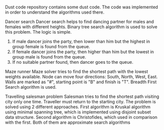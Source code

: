 Dust code repository contains some dust code. The code was implemented in order to understand the algorithms used there.

Dancer search
Dancer search helps to find dancing partner for males and females with different heights.
Binary tree search algorithm is used to solve this problem.
The logic is simple.
1. If male dancer joins the party, then lower than him but the highest in group female is found from the queue.
2. If female dancer joins the party, then higher than him but the lowest in group male is found from the queue.
3. If no suitable partner found, then dancer goes to the queue.

Maze runner
Maze solver tries to find the shortest path with the lowest weights available. 
Node can move four directions: South, North, West, East.
Walls are marked as "#", starting point is "B" and finish is "T".
Breadth First Search algorithm is used.

Travelling salesman problem
Salesman tries to find the shortest path visiting city only one time. 
Traveller must return to the starting city.
The problem is solved using 2 different approaches.
First algorithm is Kruskal algorithm using minimal spanning tree, which is implemented using disjoint subset data structure.
Second algorithm is Christofides, which used in comparison with the first.
Both of them are approximate search algorithms



